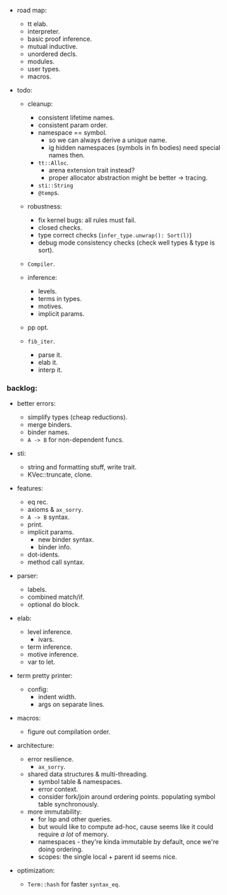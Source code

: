 
- road map:
    - tt elab.
    - interpreter.
    - basic proof inference.
    - mutual inductive.
    - unordered decls.
    - modules.
    - user types.
    - macros.

- todo:
    - cleanup:
        - consistent lifetime names.
        - consistent param order.
        - namespace == symbol.
            - so we can always derive a unique name.
            - ig hidden namespaces (symbols in fn bodies) need special names then.
        - `tt::Alloc`.
            - arena extension trait instead?
            - proper allocator abstraction might be better -> tracing.
        - `sti::String`
        - `@temp`s.
    - robustness:
        - fix kernel bugs: all rules must fail.
        - closed checks.
        - type correct checks (`infer_type.unwrap(): Sort(l)`)
        - debug mode consistency checks
          (check well types & type is sort).

    - `Compiler`.

    - inference:
        - levels.
        - terms in types.
        - motives.
        - implicit params.

    - pp opt.

    - `fib_iter`.
        - parse it.
        - elab it.
        - interp it.



### backlog:

- better errors:
    - simplify types (cheap reductions).
    - merge binders.
    - binder names.
    - `A -> B` for non-dependent funcs.

- sti:
    - string and formatting stuff, write trait.
    - KVec::truncate, clone.

- features:
    - eq rec.
    - axioms & `ax_sorry`.
    - `A -> B` syntax.
    - print.
    - implicit params.
        - new binder syntax.
        - binder info.
    - dot-idents.
    - method call syntax.

- parser:
    - labels.
    - combined match/if.
    - optional do block.

- elab:
    - level inference.
        - ivars.
    - term inference.
    - motive inference.
    - var to let.

- term pretty printer:
    - config:
        - indent width.
        - args on separate lines.

- macros:
    - figure out compilation order.

- architecture:
    - error resilience.
        - `ax_sorry`.
    - shared data structures & multi-threading.
        - symbol table & namespaces.
        - error context.
        - consider fork/join around ordering points.
          populating symbol table synchronously.
    - more immutability:
        - for lsp and other queries.
        - but would like to compute ad-hoc, cause seems
          like it could require *a lot* of memory.
        - namespaces - they're kinda immutable by default,
          once we're doing ordering.
        - scopes: the single local + parent id seems nice.

- optimization:
    - `Term::hash` for faster `syntax_eq`.

